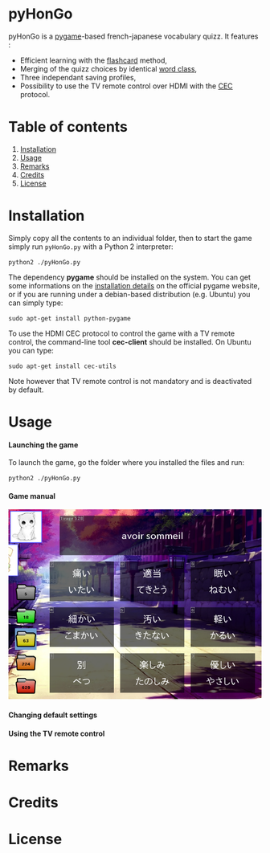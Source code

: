 # pyHonGo

pyHonGo is a [pygame](https://www.pygame.org)-based french-japanese vocabulary quizz. It features :

* Efficient learning with the [flashcard](https://en.wikipedia.org/wiki/Flashcard) method,
* Merging of the quizz choices by identical [word class](https://en.wikipedia.org/wiki/Part-of-speech),
* Three independant saving profiles,
* Possibility to use the TV remote control over HDMI with the [CEC](https://en.wikipedia.org/wiki/Consumer_Electronics_Control) protocol.

Table of contents
=================

1. [Installation](#installation)
2. [Usage](#usage)
3. [Remarks](#remarks)
3. [Credits](#credits)
4. [License](#license)

Installation
============

Simply copy all the contents to an individual folder, then to start the game simply run `pyHonGo.py` with a Python 2 interpreter:
```
python2 ./pyHonGo.py
```
The dependency **pygame** should be installed on the system. You can get some informations on the [installation details](https://www.pygame.org/wiki/GettingStarted#Pygame%20Installation) on the official pygame website, or if you are running under a debian-based distribution (e.g. Ubuntu) you can simply type:
```
sudo apt-get install python-pygame
```
To use the HDMI CEC protocol to control the game with a TV remote control, the command-line tool **cec-client** should be installed. On Ubuntu you can type:
```
sudo apt-get install cec-utils
```
Note however that TV remote control is not mandatory and is deactivated by default.

Usage
=====

#### Launching the game

To launch the game, go the folder where you installed the files and run:
```
python2 ./pyHonGo.py
```

#### Game manual

![Game screenshot](./imgs/screenshot.png)

#### Changing default settings

#### Using the TV remote control

Remarks
=======

Credits
=======

License
=======

